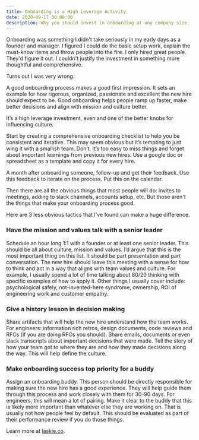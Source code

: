```yaml
---
title: Onboarding is a High Leverage Activity
date: 2020-09-17 00:00:00
description: Why you should invest in onboarding at any company size.
---
```



Onboarding was something I didn't take seriously in my early days as a founder and manager. I figured I could do the basic setup work, explain the must-know items and throw people into the fire. I only hired great people. They'd figure it out. I couldn't justify the investment in something more thoughtful and comprehensive.

Turns out I was very wrong.

A good onboarding process makes a good first impression. It sets an example for how rigorous, organized, passionate and excellent the new hire should expect to be. Good onboarding helps people ramp up faster, make better decisions and align with mission and culture better. 

It’s a high leverage investment, even  and one of the better knobs for influencing culture. 

Start by creating a comprehensive onboarding checklist to help you be consistent and iterative. This may seem obvious but it’s tempting to just wing it with a smallish team. Don’t. It’s too easy to miss things and forget about important learnings from previous new hires. Use a google doc or spreadsheet as a template and copy it for every hire.

A month after onboarding someone, follow-up and get their feedback. Use this feedback to iterate on the process. Put this on the calendar.

Then there are all the obvious things that most people will do: invites to meetings, adding to slack channels, accounts setup, etc. But those aren't the things that make your onboarding process good.

Here are 3 less obvious tactics that I've found can make a huge difference.

### Have the mission and values talk with a senior leader

Schedule an hour long 1:1 with a founder or at least one senior leader. This should be all about culture, mission and values. I’d argue that this is the most important thing on this list. It should be part presentation and part conversation. The new hire should leave this meeting with a sense for how to think and act in a way that aligns with team values and culture. For example, I usually spend a lot of time talking about 80/20 thinking with specific examples of how to apply it. Other things I usually cover include: psychological safely, not-invented-here syndrome, ownership, ROI of engineering work and customer empathy.

### Give a history lesson in decision making

Share artifacts that will help the new hire understand how the team works. For engineers: information rich retros, design documents, code reviews and RFCs (if you are doing RFCs you should). Share emails, documents or even slack transcripts about important decisions that were made. Tell the story of how your team got to where they are and how they made decisions along the way. This will help define the culture.

### Make onboarding success top priority for a buddy

Assign an onboarding buddy. This person should be directly responsible for making sure the new hire has a good experience. They will help guide them through this process and work closely with them for 30-90 days. For engineers, this will mean a lot of pairing. Make it clear to the buddy that this is likely more important than whatever else they are working on. That is usually not how people feel by default. This should be evaluated as part of their performance review if you do those things.

Learn more at [laskie.co](laskie.co).